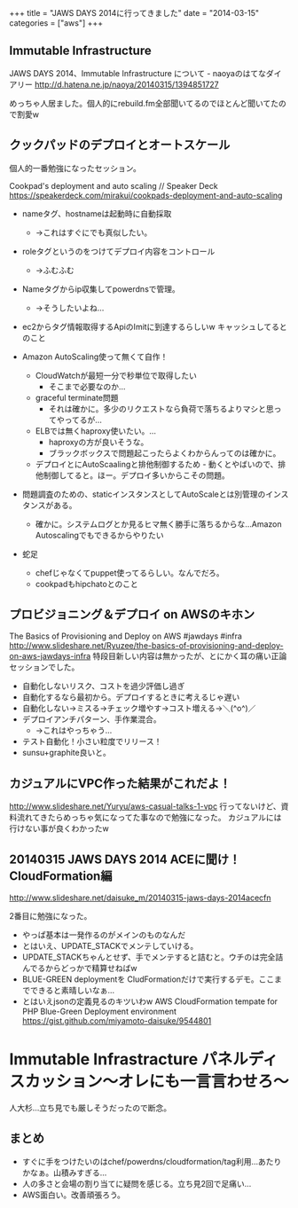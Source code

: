 +++
title = "JAWS DAYS 2014に行ってきました"
date = "2014-03-15"
categories = ["aws"]
+++


## Immutable Infrastructure
JAWS DAYS 2014、Immutable Infrastructure について - naoyaのはてなダイアリー http://d.hatena.ne.jp/naoya/20140315/1394851727

めっちゃ人居ました。個人的にrebuild.fm全部聞いてるのでほとんど聞いてたので割愛w

## クックパッドのデプロイとオートスケール
個人的一番勉強になったセッション。

Cookpad's deployment and auto scaling // Speaker Deck https://speakerdeck.com/mirakui/cookpads-deployment-and-auto-scaling

- nameタグ、hostnameは起動時に自動採取
	- →これはすぐにでも真似したい。
- roleタグというのをつけてデプロイ内容をコントロール
	- →ふむふむ
- Nameタグからip収集してpowerdnsで管理。
	- →そうしたいよね…
- ec2からタグ情報取得するApiのImitに到達するらしいw キャッシュしてるとのこと

- Amazon AutoScaling使って無くて自作！
    - CloudWatchが最短一分で秒単位で取得したい
	    - そこまで必要なのか…
    - graceful terminate問題
	    - それは確かに。多少のリクエストなら負荷で落ちるよりマシと思ってやってるが…
    - ELBでは無くhaproxy使いたい。…
	    - haproxyの方が良いそうな。
	    - ブラックボックスで問題起こったらよくわからんってのは確かに。
    -  デプロイとにAutoScaalingと排他制御するため
	  - 動くとやばいので、排他制御してると。ほー。デプロイ多いからこその問題。

- 問題調査のための、staticインスタンスとしてAutoScaleとは別管理のインスタンスがある。
	- 確かに。システムログとか見るヒマ無く勝手に落ちるからな…Amazon Autoscalingでもできるからやりたい


- 蛇足
	- chefじゃなくてpuppet使ってるらしい。なんでだろ。
	- cookpadもhipchatoとのこと

## プロビジョニング＆デプロイ on AWSのキホン

The Basics of Provisioning and Deploy on AWS #jawdays #infra http://www.slideshare.net/Ryuzee/the-basics-of-provisioning-and-deploy-on-aws-jawdays-infra
特段目新しい内容は無かったが、とにかく耳の痛い正論セッションでした。

- 自動化しないリスク、コストを過少評価し過ぎ
- 自動化するなら最初から。デプロイするときに考えるじゃ遅い
- 自動化しない→ミスる→チェック増やす→コスト増える→＼(^o^)／
- デプロイアンチパターン、手作業混合。
	- →これはやっちゃう…
- テスト自動化！小さい粒度でリリース！
- sunsu+graphite良いと。


## カジュアルにVPC作った結果がこれだよ！

http://www.slideshare.net/Yuryu/aws-casual-talks-1-vpc
行ってないけど、資料流れてきたらめっちゃ気になってた事なので勉強になった。
カジュアルには行けない事が良くわかったw

## 20140315 JAWS DAYS 2014 ACEに聞け！ CloudFormation編

http://www.slideshare.net/daisuke_m/20140315-jaws-days-2014acecfn

2番目に勉強になった。

- やっぱ基本は一発作るのがメインのものなんだ
- とはいえ、UPDATE_STACKでメンテしていける。
- UPDATE_STACKちゃんとせず、手でメンテすると詰むと。ウチのは完全詰んでるからどっかで精算せねばw
- BLUE-GREEN deploymentを CludFormationだけで実行するデモ。ここまでできると素晴しいなぁ…
- とはいえjsonの定義見るのキツいわw AWS CloudFormation tempate for PHP Blue-Green Deployment environment https://gist.github.com/miyamoto-daisuke/9544801

# Immutable Infrastracture パネルディスカッション〜オレにも一言言わせろ〜
人大杉…立ち見でも厳しそうだったので断念。

## まとめ

- すぐに手をつけたいのはchef/powerdns/cloudformation/tag利用…あたりかなぁ。山積みすぎる…
- 人の多さと会場の割り当てに疑問を感じる。立ち見2回で足痛い…
- AWS面白い。改善頑張ろう。

